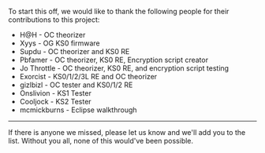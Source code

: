 To start this off, we would like to thank the following people for their contributions to this project:

- H@H - OC theorizer
- Xyys - OG KS0 firmware
- Supdu - OC theorizer and KS0 RE
- Pbfamer - OC theorizer, KS0 RE, Encryption script creator
- Jo Throttle - OC theorizer, KS0 RE, and encryption script testing
- Exorcist - KS0/1/2/3L RE and OC theorizer
- gizlbizl - OC tester and KS0/1/2 RE
- Onslivion - KS1 Tester
- Cooljock - KS2 Tester
- mcmickburns - Eclipse walkthrough

_____________________
If there is anyone we missed, please let us know and we'll add you to the list.  Without you all, none of this would've been possible.